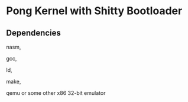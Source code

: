 # Pong Kernel with Shitty Bootloader

## Dependencies

nasm,

gcc,

ld,

make,

qemu or some other x86 32-bit emulator